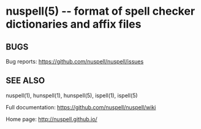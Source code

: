 nuspell(5) -- format of spell checker dictionaries and affix files
==================================================================

## BUGS

Bug reports: <https://github.com/nuspell/nuspell/issues>

## SEE ALSO

nuspell(1), hunspell(1), hunspell(5), ispell(1), ispell(5)

Full documentation: <https://github.com/nuspell/nuspell/wiki>

Home page: <http://nuspell.github.io/>
